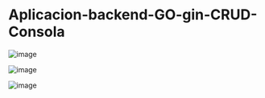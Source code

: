 # Aplicacion-backend-GO-gin-CRUD-Consola
![image](https://github.com/user-attachments/assets/d174d83b-a205-4765-99a6-df1f435b6d0f)

![image](https://github.com/user-attachments/assets/072485f3-a38f-48c2-ba71-80a7189da1f1)

![image](https://github.com/user-attachments/assets/2668d2dc-387f-40ec-b19a-257ad0cf887c)
